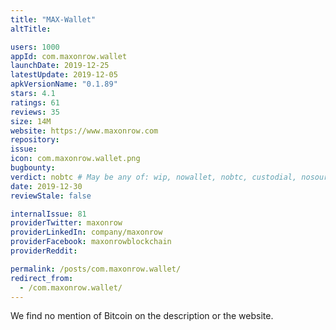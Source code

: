 ```yaml
---
title: "MAX-Wallet"
altTitle: 

users: 1000
appId: com.maxonrow.wallet
launchDate: 2019-12-25
latestUpdate: 2019-12-05
apkVersionName: "0.1.89"
stars: 4.1
ratings: 61
reviews: 35
size: 14M
website: https://www.maxonrow.com
repository: 
issue: 
icon: com.maxonrow.wallet.png
bugbounty: 
verdict: nobtc # May be any of: wip, nowallet, nobtc, custodial, nosource, nonverifiable, verifiable, bounty
date: 2019-12-30
reviewStale: false

internalIssue: 81
providerTwitter: maxonrow
providerLinkedIn: company/maxonrow
providerFacebook: maxonrowblockchain
providerReddit: 

permalink: /posts/com.maxonrow.wallet/
redirect_from:
  - /com.maxonrow.wallet/
---
```



We find no mention of Bitcoin on the description or the website.